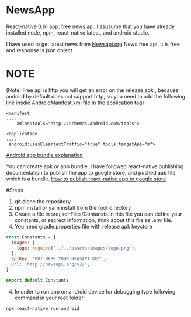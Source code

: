 # NewsApp

React-native 0.61 app. free news api. I asusume that you have already installed node, npm, react-native latest, and android studio.

I have used to get latest news from [Newsapi.org](https://newsapi.org/docs/get-started) News free api. It is free and response is json object

# NOTE

(Note: Free api is http you will get an error on the release apk , because andoird by default does not support http, so you need to add the following line insdie AndroidManifest.xml file in the application tag)

```
<manifest
.......
    xmlns:tools="http://schemas.android.com/tools">

<application
....
 android:usesCleartextTraffic="true" tools:targetApi="m">

```

[Android app bundle explanation](https://www.youtube.com/watch?v=9D63S4ZRBls&t=11s)

You can create apk or abb bundle. I have followed react-native publishing documentation to publish the app tp google store, and pushed aab file which is a bundle. [How to publish react-native app to google store](https://reactnative.dev/docs/signed-apk-android)

#Steps

1. git clone the repository
2. npm install or yarn install from the root directory
3. Create a file in src/jsonFiles/Contansts.In this file you can define your constants, or secrect information, think about this file as .env file.
4. You need gradle.properties file with release apk keystore

```js
const Constants = {
  images: {
    logo: require('../../assets/images/logo.png'),
  },
  apiKey: 'PUT HERE YOUR NEWSAPI KEY',
  url: 'http://newsapi.org/v2/',
}

export default Constants
```

4. In order to run app on android device for debugging type following command in your root folder

```sh
npx react-native run-android
```

